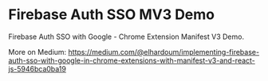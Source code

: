 # Firebase Auth SSO MV3 Demo

Firebase Auth SSO with Google - Chrome Extension Manifest V3 Demo.

More on Medium: https://medium.com/@elhardoum/implementing-firebase-auth-sso-with-google-in-chrome-extensions-with-manifest-v3-and-react-js-5946bca0ba19 